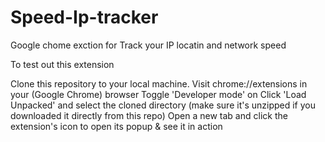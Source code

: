 # Speed-Ip-tracker
Google chome exction for Track your IP locatin and network speed

To test out this extension

Clone this repository to your local machine.
Visit chrome://extensions in your (Google Chrome) browser
Toggle 'Developer mode' on
Click 'Load Unpacked' and select the cloned directory (make sure it's unzipped if you downloaded it directly from this repo)
Open a new tab and click the extension's icon to open its popup & see it in action
